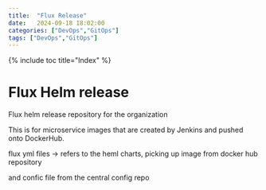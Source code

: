 ```yaml
---
title:  "Flux Release"
date:   2024-09-18 18:02:00
categories: ["DevOps","GitOps"]
tags: ["DevOps","GitOps"]
---
```


{% include toc title="Index" %}

# Flux Helm release

Flux helm release repository for the organization

This is for microservice images that are created by Jenkins and pushed onto
DockerHub.

flux yml files -> refers to the heml charts, picking up image from docker hub
repository

and confic file from the central config repo